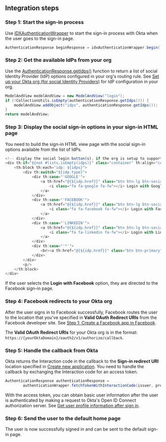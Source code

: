 ## Integration steps

### Step 1: Start the sign-in process

Use [IDXAuthenticationWrapper](https://github.com/okta/okta-idx-java/blob/master/api/src/main/java/com/okta/idx/sdk/api/client/IDXAuthenticationWrapper.java) to start the sign-in process with Okta when the user goes to the sign-in page.

```java
AuthenticationResponse beginResponse = idxAuthenticationWrapper.begin()
```

### Step 2: Get the available IdPs from your org

Use the [AuthenticationResponse.getIdps()](https://github.com/okta/okta-idx-java/blob/master/api/src/main/java/com/okta/idx/sdk/api/response/AuthenticationResponse.java#L91) function to return a list of social Identity Provider (IdP) options configured in your org's routing rule. See [Set up your Okta org (for social Identity Providers)](/docs/guides/oie-embedded-common-org-setup/java/main/#set-up-your-okta-org-for-social-identity-providers) for IdP configuration in your org.

```java
ModelAndView modelAndView = new ModelAndView("login");
if (!CollectionUtils.isEmpty(authenticationResponse.getIdps())) {
    modelAndView.addObject("idps", authenticationResponse.getIdps());
}
return modelAndView;
```

### Step 3: Display the social sign-in options in your sign-in HTML page

You need to build the sign-in HTML view page with the social sign-in options available from the list of IdPs.

```javascript
<!-- display the social login button(s), if the org is setup to support it -->
<div th:if="${not #lists.isEmpty(idps)}" class="container" th:align="center">
    <th:block th:each="idp: ${idps}">
        <div th:switch="${idp.type}">
            <div th:case="'GOOGLE'">
                <a th:href="@{${idp.href}}" class="btn btn-lg btn-social btn-google">
                    <i class="fa fa-google fa-fw"></i> Login with Google
                </a>
            </div>
            <div th:case="'FACEBOOK'">
                <a th:href="@{${idp.href}}" class="btn btn-lg btn-social btn-facebook" id="btn-facebook">
                    <i class="fa fa-facebook fa-fw"></i> Login with Facebook
                </a>
            </div>
            <div th:case="'LINKEDIN'">
                <a th:href="@{${idp.href}}" class="btn btn-lg btn-social btn-linkedin">
                    <i class="fa fa-linkedin fa-fw"></i> Login with LinkedIn
                </a>
            </div>
            <div th:case="'*'">
                <br><a th:href="@{${idp.href}}" class="btn btn-primary">Login with [[${idp.type}]]</a><br>
            </div>
        </div>
        <p/>
    </th:block>
</div>
```

If the user selects the **Login with Facebook** option, they are directed to the Facebook sign-in page.

### Step 4: Facebook redirects to your Okta org

After the user signs in to Facebook successfully, Facebook routes the user to the location that you've specified in **Valid OAuth Redirect URIs** from the Facebook developer site. See [Step 1: Create a Facebook app in Facebook](/docs/guides/oie-embedded-common-org-setup/java/main/#step-1-create-a-facebook-app-in-facebook).

The **Valid OAuth Redirect URIs** for your Okta org is in the format: `https://{yourOktaDomain}/oauth2/v1/authorize/callback`.

### Step 5: Handle the callback from Okta

Okta returns the Interaction code in the callback to the **Sign-in redirect URI** location specified in [Create new application](/docs/guides/oie-embedded-common-org-setup/java/main/#step-4-create-new-application). You need to handle the callback by exchanging the Interaction code for an access token.

```java
AuthenticationResponse authenticationResponse =
        authenticationWrapper.fetchTokenWithInteractionCode(issuer, proceedContext, interactionCode);

```

With the access token, you can obtain basic user information after the user is authenticated by making a request to Okta's Open ID Connect authorization server. See [Get user profile information after sign in](/docs/guides/oie-embedded-sdk-alternate-flows/java/main/#getuserprofileinfo).

### Step 6: Send the user to the default home page
The user is now successfully signed in and can be sent to the default sign-in page.
